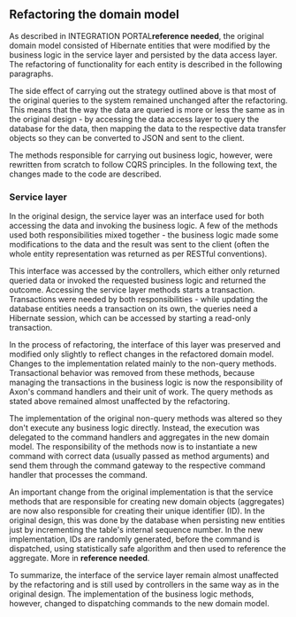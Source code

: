 ## Refactoring the domain model

As described in INTEGRATION PORTAL**reference needed**, the original domain model consisted of Hibernate entities that were modified by the business logic in the service layer and persisted by the data access layer. The refactoring of functionality for each entity is described in the following paragraphs.

The side effect of carrying out the strategy outlined above is that most of the original queries to the system remained unchanged after the refactoring. This means that the way the data are queried is more or less the same as in the original design - by accessing the data access layer to query the database for the data, then mapping the data to the respective data transfer objects so they can be converted to JSON and sent to the client.

The methods responsible for carrying out business logic, however, were rewritten from scratch to follow CQRS principles. In the following text, the changes made to the code are described.

### Service layer

In the original design, the service layer was an interface used for both accessing the data and invoking the business logic. A few of the methods used both responsibilities mixed together - the business logic made some modifications to the data and the result was sent to the client (often the whole entity representation was returned as per RESTful conventions).

This interface was accessed by the controllers, which either only returned queried data or invoked the requested business logic and returned the outcome. Accessing the service layer methods starts a transaction. Transactions were needed by both responsibilities - while updating the database entities needs a transaction on its own, the queries need a Hibernate session, which can be accessed by starting a read-only transaction.

In the process of refactoring, the interface of this layer was preserved and modified only slightly to reflect changes in the refactored domain model. Changes to the implementation related mainly to the non-query methods. Transactional behavior was removed from these methods, because managing the transactions in the business logic is now the responsibility of Axon's command handlers and their unit of work. The query methods as stated above remained almost unaffected by the refactoring.

The implementation of the original non-query methods was altered so they don't execute any business logic directly. Instead, the execution was delegated to the command handlers and aggregates in the new domain model. The responsibility of the methods now is to instantiate a new command with correct data (usually passed as method arguments) and send them through the command gateway to the respective command handler that processes the command. 

An important change from the original implementation is that the service methods that are responsible for creating new domain objects (aggregates) are now also responsible for creating their unique identifier (ID). In the original design, this was done by the database when persisting new entities just by incrementing the table's internal sequence number. In the new implementation, IDs are randomly generated, before the command is dispatched, using statistically safe algorithm and then used to reference the aggregate. More in **reference needed**.

To summarize, the interface of the service layer remain almost unaffected by the refactoring and is still used by controllers in the same way as in the original design. The implementation of the business logic methods, however, changed to dispatching commands to the new domain model.
